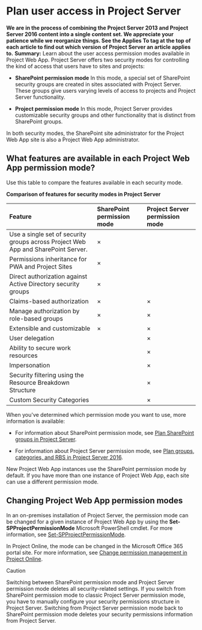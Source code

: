 
# Plan user access in Project Server
 **We are in the process of combining the Project Server 2013 and Project Server 2016 content into a single content set. We appreciate your patience while we reorganize things. See the Applies To tag at the top of each article to find out which version of Project Server an article applies to.** **Summary:** Learn about the user access permission modes available in Project Web App.
Project Server offers two security modes for controlling the kind of access that users have to sites and projects:
  
    
    


- **SharePoint permission mode** In this mode, a special set of SharePoint security groups are created in sites associated with Project Server. These groups give users varying levels of access to projects and Project Server functionality.
    
  
- **Project permission mode** In this mode, Project Server provides customizable security groups and other functionality that is distinct from SharePoint groups.
    
  

In both security modes, the SharePoint site administrator for the Project Web App site is also a Project Web App administrator.
  
    
    


## What features are available in each Project Web App permission mode?


  
    
    
Use this table to compare the features available in each security mode.
  
    
    

**Comparison of features for security modes in Project Server**


|**Feature**|**SharePoint permission mode**|**Project Server permission mode**|
|:-----|:-----|:-----|
|Use a single set of security groups across Project Web App and SharePoint Server.  <br/> |×  <br/> ||
|Permissions inheritance for PWA and Project Sites  <br/> |×  <br/> ||
|Direct authorization against Active Directory security groups  <br/> |×  <br/> ||
|Claims-based authorization  <br/> |×  <br/> |×  <br/> |
|Manage authorization by role-based groups  <br/> |×  <br/> |×  <br/> |
|Extensible and customizable  <br/> |×  <br/> |×  <br/> |
|User delegation  <br/> ||×  <br/> |
|Ability to secure work resources  <br/> ||×  <br/> |
|Impersonation  <br/> ||×  <br/> |
|Security filtering using the Resource Breakdown Structure  <br/> ||×  <br/> |
|Custom Security Categories  <br/> ||×  <br/> |
   
When you've determined which permission mode you want to use, more information is available:
  
    
    

- For information about SharePoint permission mode, see  [Plan SharePoint groups in Project Server](324bb8cc-6ffc-4598-8b41-ea9980487dbe.md).
    
  
- For information about Project Server permission mode, see  [Plan groups, categories, and RBS in Project Server 2016](27c51b32-e99c-4d1c-a365-baf2d13c8ada.md).
    
  
New Project Web App instances use the SharePoint permission mode by default. If you have more than one instance of Project Web App, each site can use a different permission mode.
  
    
    

## Changing Project Web App permission modes

In an on-premises installation of Project Server, the permission mode can be changed for a given instance of Project Web App by using the **Set-SPProjectPermissionMode** Microsoft PowerShell cmdlet. For more information, see [Set-SPProjectPermissionMode](6fe13e13-61b8-483b-8dae-4cc82eabafc6.md).
  
    
    
In Project Online, the mode can be changed in the Microsoft Office 365 portal site. For more information, see  [Change permission management in Project Online](https://go.microsoft.com/fwlink/p/?LinkId=264708).
  
    
    

> [!CAUTION]
> Switching between SharePoint permission mode and Project Server permission mode deletes all security-related settings. If you switch from SharePoint permission mode to classic Project Server permission mode, you have to manually configure your security permissions structure in Project Server. Switching from Project Server permission mode back to SharePoint permission mode deletes your security permissions information from Project Server. 
  
    
    

